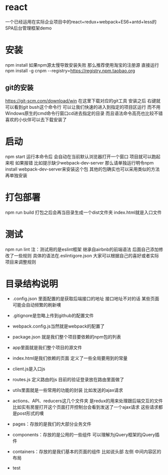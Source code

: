 # react
一个已经运用在实际企业项目中的react+redux+webpack+ES6+antd+less的SPA后台管理框架demo

# 安装
npm install
如果npm源太慢导致安装失败  那么推荐使用淘宝的注册源 直接运行 npm install -g cnpm --registry=https://registry.npm.taobao.org  

## git的安装
https://git-scm.com/download/win  在这里下载对应的git工具  安装之后  右键就可以看到git bush这个命令行  可以让我们快速的进入到指定的项目区运行  而不用Windows原生的cmd命令行窗口cd进去指定的目录 而且语法命令高亮也比较不错  喜欢的小伙伴可以去下载安装了

# 启动
npm  start
运行本命令后  会自动在当前默认浏览器打开一个窗口  项目就可以跑起来啦
如果报错  比如提示缺少webpack-dev-server   那么请单独运行明令npm install webpack-dev-server来安装这个包 其他的包确实也可以采用类似的方法再单独安装



# 打包部署
npm run build
打包之后会再当目录生成一个dist文件夹  index.html就是入口文件 

# 测试
npm run lint
注：测试用的是eslint框架  继承自airbnb的前端语法  后面自己添加修改了一些规则
具体的语法在.eslintigore.json  大家可以根据自己的喜好或者实际项目来调整规则


# 目录结构说明
+ .config.json  里面配置的是获取后端接口的地址  接口地址不对的话   某些页面可能会自动频繁的刷新噢
+ .gitignore是忽略上传到github的配置文件
+ webpack.config.js当然就是webpack的配置了  
+ package.json  就是我们整个项目要依赖的npm包的列表
+ app里面就是我们整个项目的源文件  
+ index.html是我们依赖的页面  定义了一些全局要用到的常量
+ client.js是入口js  
+ routes.js  定义路由的js  目前的验证登录放在路由里面做了 
+ utils里面就是一些常用的功能的封装  比如发送的ajax请求
+ actions、API、reducers这几个文件夹  是redux的用来处理跟后端交互的文件 比如实有房屋打开这个页面打开控制台会看到发送了一个ajax请求  这些请求都是post形式的噢

+ pages：存放的是我们的大部分业务文件
+ components：存放的是公用的一些组件  可以理解为jQuery框架的jQuery插件
+ containers：存放的是我们基本的页面的组件  比如说头部 左侧 中间内容区的布局 
+ test
